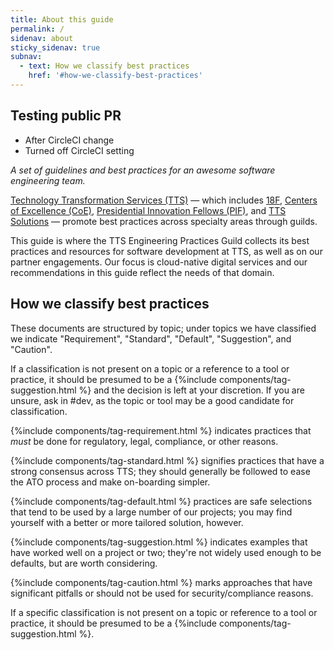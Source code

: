 ```yaml
---
title: About this guide
permalink: /
sidenav: about
sticky_sidenav: true
subnav:
  - text: How we classify best practices
    href: '#how-we-classify-best-practices'
---
```


## Testing public PR
* After CircleCI change
* Turned off CircleCI setting

*A set of guidelines and best practices for an awesome software engineering team.*

[Technology Transformation Services (TTS)](https://www.gsa.gov/about-us/organization/federal-acquisition-service/technology-transformation-services) — which includes [18F](https://18f.gsa.gov/), [Centers of Excellence (CoE)](https://coe.gsa.gov/), [Presidential Innovation Fellows (PIF)](https://presidentialinnovationfellows.gov/), and [TTS Solutions](https://www.gsa.gov/about-us/organization/federal-acquisition-service/technology-transformation-services/tts-solutions) — promote best practices across specialty areas through guilds.

This guide is where the TTS Engineering Practices Guild collects its best practices and resources for software development at TTS, as well as on our partner engagements. Our focus is cloud-native digital services and our recommendations in this guide reflect the needs of that domain.

## How we classify best practices

These documents are structured by topic; under topics we have classified we indicate "Requirement",
"Standard", "Default", "Suggestion", and "Caution".

If a classification is not present on a topic or a reference to a tool or practice, it should be presumed
to be a {%include components/tag-suggestion.html %} and the decision is left at your discretion. If you are unsure, ask in #dev, as the topic or tool may be a good candidate for classification.

{%include components/tag-requirement.html %} indicates practices that *must* be done for
regulatory, legal, compliance, or other reasons.

{%include components/tag-standard.html %} signifies practices that have a strong consensus across TTS; they
should generally be followed to ease the ATO process and make on-boarding
simpler.

{%include components/tag-default.html %} practices are safe selections that tend to be used by a large number of our
projects; you may find yourself with a better or more tailored solution,
however.

{%include components/tag-suggestion.html %} indicates examples that have worked well on a project or two;
they're not widely used enough to be defaults, but are worth considering.

{%include components/tag-caution.html %} marks approaches that have significant pitfalls or should not be used for
security/compliance reasons.

If a specific classification is not present on a topic or reference to a tool or practice, it should be presumed
to be a {%include components/tag-suggestion.html %}.
